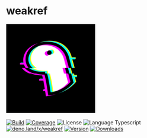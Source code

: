 # weakref

<a href="https://github.com/denostack"><img src="https://raw.githubusercontent.com/denostack/images/main/logo.svg" width="240" /></a>

<p>
  <a href="https://github.com/denostack/weakref/actions"><img alt="Build" src="https://img.shields.io/github/actions/workflow/status/denostack/weakref/ci.yml?branch=main&logo=github&style=flat-square" /></a>
  <a href="https://codecov.io/gh/denostack/weakref"><img alt="Coverage" src="https://img.shields.io/codecov/c/gh/denostack/weakref?style=flat-square" /></a>
  <img alt="License" src="https://img.shields.io/npm/l/weakref.svg?style=flat-square" />
  <img alt="Language Typescript" src="https://img.shields.io/badge/language-Typescript-007acc.svg?style=flat-square" />
  <br />
  <a href="https://deno.land/x/weakref"><img alt="deno.land/x/weakref" src="https://img.shields.io/badge/dynamic/json?url=https://api.github.com/repos/denostack/weakref/tags&query=$[0].name&display_name=tag&label=deno.land/x/weakref@&style=flat-square&logo=deno&labelColor=000&color=777" /></a>
  <a href="https://www.npmjs.com/package/weakref"><img alt="Version" src="https://img.shields.io/npm/v/weakref.svg?style=flat-square&logo=npm" /></a>
  <a href="https://npmcharts.com/compare/weakref?minimal=true"><img alt="Downloads" src="https://img.shields.io/npm/dt/weakref.svg?style=flat-square" /></a>
</p>
